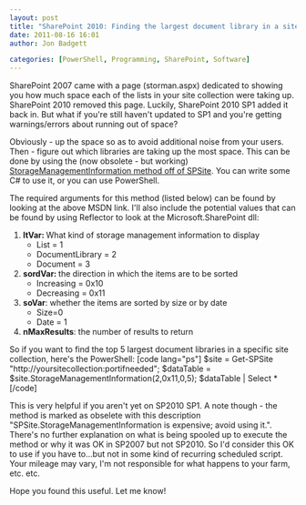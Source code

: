 ```yaml
---
layout: post
title: "SharePoint 2010: Finding the largest document library in a site collection"
date: 2011-08-16 16:01
author: Jon Badgett

categories: [PowerShell, Programming, SharePoint, Software]
---
```

SharePoint 2007 came with a page (storman.aspx) dedicated to showing you how much space each of the lists in your site collection were taking up. SharePoint 2010 removed this page. Luckily, SharePoint 2010 SP1 added it back in. But what if you're still haven't updated to SP1 and you're getting warnings/errors about running out of space?

Obviously - up the space so as to avoid additional noise from your users. Then - figure out which libraries are taking up the most space. This can be done by using the (now obsolete - but working) <a href="http://msdn.microsoft.com/en-us/library/microsoft.sharepoint.spsite.storagemanagementinformation.aspx">StorageManagementInformation method off of SPSite</a>. You can write some C# to use it, or you can use PowerShell.

The required arguments for this method (listed below) can be found by looking at the above MSDN link. I'll also include the potential values that can be found by using Reflector to look at the Microsoft.SharePoint dll:
<ol>
	<li><strong>ltVar: </strong>What kind of storage management information to display
<ul>
	<li>List = 1</li>
	<li>DocumentLibrary = 2</li>
	<li>Document = 3</li>
</ul>
</li>
	<li><strong>sordVar: </strong>the direction in which the items are to be sorted
<ul>
	<li>Increasing = 0x10</li>
	<li>Decreasing = 0x11</li>
</ul>
</li>
	<li><strong>soVar</strong>: whether the items are sorted by size or by date
<ul>
	<li>Size=0</li>
	<li>Date = 1</li>
</ul>
</li>
	<li><strong>nMaxResults</strong>: the number of results to return</li>
</ol>

So if you want to find the top 5 largest document libraries in a specific site collection, here's the PowerShell:
[code lang="ps"]
$site = Get-SPSite &quot;http://yoursitecollection:portifneeded&quot;;
$dataTable = $site.StorageManagementInformation(2,0x11,0,5);
$dataTable | Select *
[/code]

This is very helpful if you aren't yet on SP2010 SP1. A note though - the method is marked as obselete with this description "SPSite.StorageManagementInformation is expensive; avoid using it.". There's no further explanation on what is being spooled up to execute the method or why it was OK in SP2007 but not SP2010. So I'd consider this OK to use if you have to...but not in some kind of recurring scheduled script. Your mileage may vary, I'm not responsible for what happens to your farm, etc. etc.

Hope you found this useful. Let me know!
